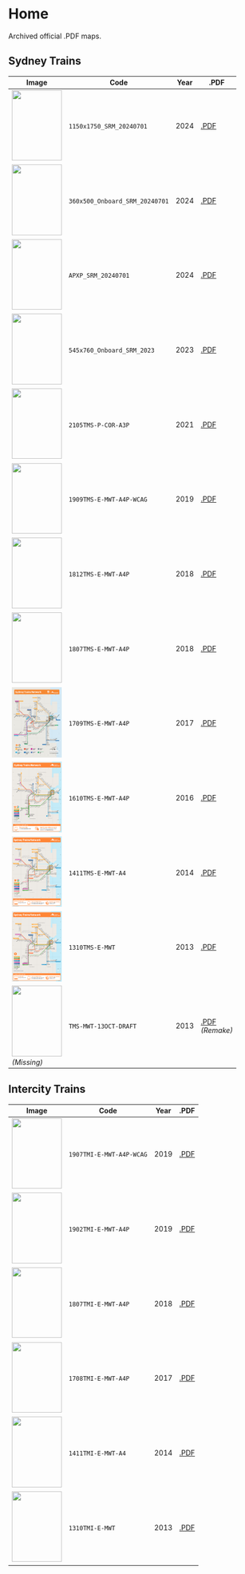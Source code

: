 # Home

Archived official .PDF maps.

## Sydney Trains

| Image | Code | Year | .PDF |
| ------ | ------- | ---- | ---- |
| <img src="sydney-trains/1150x1750_SRM_20240701.png" width="100px" height="141.4px"> | `1150x1750_SRM_20240701` | 2024 | [.PDF](sydney-trains/1150x1750_SRM_20240701.pdf) |
| <img src="sydney-trains/360x500_Onboard_SRM_20240701.png" width="100px" height="141.4px"> | `360x500_Onboard_SRM_20240701` | 2024 | [.PDF](sydney-trains/360x500_Onboard_SRM_20240701.pdf) |
| <img src="sydney-trains/APXP_SRM_20240701.png" width="100px" height="141.4px"> | `APXP_SRM_20240701` | 2024 | [.PDF](sydney-trains/APXP_SRM_20240701.pdf) |
| <img src="sydney-trains/545x760_Onboard_SRM_2023.png" width="100px" height="141.4px"> | `545x760_Onboard_SRM_2023` | 2023 | [.PDF](sydney-trains/545x760_Onboard_SRM_2023.pdf) |
| <img src="sydney-trains/2105TMS-P-COR-A3P.png" width="100px" height="141.4px"> | `2105TMS-P-COR-A3P` | 2021 | [.PDF](sydney-trains/2105TMS-P-COR-A3P.pdf) |
| <img src="sydney-trains/1909TMS-E-MWT-A4P-WCAG.png" width="100px" height="141.4px"> | `1909TMS-E-MWT-A4P-WCAG` | 2019 | [.PDF](sydney-trains/1909TMS-E-MWT-A4P-WCAG.pdf) |
| <img src="sydney-trains/1812TMS-E-MWT-A4P.png" width="100px" height="141.4px"> | `1812TMS-E-MWT-A4P` | 2018 | [.PDF](sydney-trains/1812TMS-E-MWT-A4P.pdf) |
| <img src="sydney-trains/1807TMS-E-MWT-A4P.png" width="100px" height="141.4px"> | `1807TMS-E-MWT-A4P` | 2018 | [.PDF](sydney-trains/1807TMS-E-MWT-A4P.pdf) |
| <img src="sydney-trains/1709TMS-E-MWT-A4P.png" width="100px" height="141.4px"> | `1709TMS-E-MWT-A4P` | 2017 | [.PDF](sydney-trains/1709TMS-E-MWT-A4P.pdf) |
| <img src="sydney-trains/1610TMS-E-MWT-A4P.png" width="100px" height="141.4px"> | `1610TMS-E-MWT-A4P` | 2016 | [.PDF](sydney-trains/1610TMS-E-MWT-A4P.pdf) |
| <img src="sydney-trains/1411TMS-E-MWT-A4.png" width="100px" height="141.4px"> | `1411TMS-E-MWT-A4` | 2014 | [.PDF](sydney-trains/1411TMS-E-MWT-A4.pdf) |
| <img src="sydney-trains/1310TMS-E-MWT.png" width="100px" height="141.4px"> | `1310TMS-E-MWT` | 2013 | [.PDF](sydney-trains/1310TMS-E-MWT.pdf) |
| <img src="https://blogger.googleusercontent.com/img/b/R29vZ2xl/AVvXsEg6RaqqW2L3EjudcQFc73rAmTIVSoC6IZrFhGdmWZz1QnjpeoyYRSKhsTM2UXT1y9DkIVheovr1LOkLP8yCGv49uE9FOl2qyYIwMtJ6GRtJUrKjDQBBq2hY60I3_nzRidC2Iw2e3omncVc/s1600/new+rail+map.png" width="100px" height="141.4px"><br>_(Missing)_ | `TMS-MWT-13OCT-DRAFT` | 2013 | [.PDF](sydney-trains/TMS-MWT-13OCT-DRAFT.pdf)<br>_(Remake)_ |

## Intercity Trains

| Image | Code | Year | .PDF |
| ------ | ------- | ---- | ---- |
| <img src="intercity-trains/1907TMI-E-MWT-A4P-WCAG.png" width="100px" height="141.4px"> | `1907TMI-E-MWT-A4P-WCAG` | 2019 | [.PDF](intercity-trains/1907TMI-E-MWT-A4P-WCAG.pdf) |
| <img src="intercity-trains/1902TMI-E-MWT-A4P.png" width="100px" height="141.4px"> | `1902TMI-E-MWT-A4P` | 2019 | [.PDF](intercity-trains/1902TMI-E-MWT-A4P.pdf) |
| <img src="intercity-trains/1807TMI-E-MWT-A4P.png" width="100px" height="141.4px"> | `1807TMI-E-MWT-A4P` | 2018 | [.PDF](intercity-trains/1807TMI-E-MWT-A4P.pdf) |
| <img src="intercity-trains/1708TMI-E-MWT-A4P.png" width="100px" height="141.4px"> | `1708TMI-E-MWT-A4P` | 2017 | [.PDF](intercity-trains/1708TMI-E-MWT-A4P.pdf) |
| <img src="intercity-trains/1411TMI-E-MWT-A4.png" width="100px" height="141.4px"> | `1411TMI-E-MWT-A4` | 2014 | [.PDF](intercity-trains/1411TMI-E-MWT-A4.pdf) |
| <img src="intercity-trains/1310TMI-E-MWT.png" width="100px" height="141.4px"> | `1310TMI-E-MWT` | 2013 | [.PDF](intercity-trains/1310TMI-E-MWT.pdf) |

